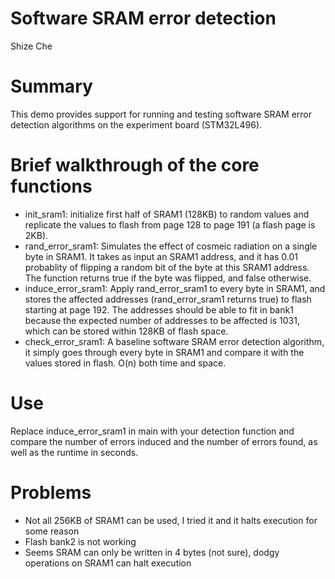 # Software SRAM error detection
Shize Che

# Summary
This demo provides support for running and testing software SRAM error detection algorithms
on the experiment board (STM32L496).

# Brief walkthrough of the core functions
- init_sram1: initialize first half of SRAM1 (128KB) to random values and replicate the values
to flash from page 128 to page 191 (a flash page is 2KB).
- rand_error_sram1: Simulates the effect of cosmeic radiation on a single byte in SRAM1. It 
takes as input an SRAM1 address, and it has 0.01 probablity of flipping a random bit of the byte
at this SRAM1 address. The function returns true if the byte was flipped, and false 
otherwise.
- induce_error_sram1: Apply rand_error_sram1 to every byte in SRAM1, and stores the affected
addresses (rand_error_sram1 returns true) to flash starting at page 192. The addresses should 
be able to fit in bank1 because the expected number of addresses to be affected is 1031, which
can be stored within 128KB of flash space.
- check_error_sram1: A baseline software SRAM error detection algorithm, it simply goes through
every byte in SRAM1 and compare it with the values stored in flash. O(n) both time and space.

# Use
Replace induce_error_sram1 in main with your detection function and compare the number of errors
induced and the number of errors found, as well as the runtime in seconds.

# Problems
- Not all 256KB of SRAM1 can be used, I tried it and it halts execution for some reason
- Flash bank2 is not working 
- Seems SRAM can only be written in 4 bytes (not sure), dodgy operations on SRAM1 can halt execution
